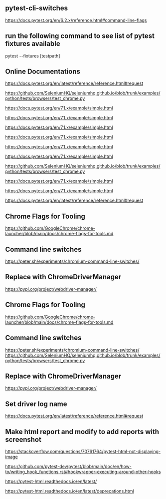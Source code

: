 pytest-cli-switches 
--------------------
<https://docs.pytest.org/en/6.2.x/reference.html#command-line-flags>

run the following command to see list of pytest fixtures available
------------------------------------------------------------------
pytest --fixtures [testpath]

Online Documentations
---------------------
<https://docs.pytest.org/en/latest/reference/reference.html#request>

<https://github.com/SeleniumHQ/seleniumhq.github.io/blob/trunk/examples/python/tests/browsers/test_chrome.py>

<https://docs.pytest.org/en/7.1.x/example/simple.html>

<https://docs.pytest.org/en/7.1.x/example/simple.html>

<https://docs.pytest.org/en/7.1.x/example/simple.html>

<https://docs.pytest.org/en/7.1.x/example/simple.html>

<https://docs.pytest.org/en/7.1.x/example/simple.html>

<https://docs.pytest.org/en/7.1.x/example/simple.html>

<https://github.com/SeleniumHQ/seleniumhq.github.io/blob/trunk/examples/python/tests/browsers/test_chrome.py>

<https://docs.pytest.org/en/7.1.x/example/simple.html>

<https://docs.pytest.org/en/7.1.x/example/simple.html>

<https://docs.pytest.org/en/latest/reference/reference.html#request>

Chrome Flags for Tooling
-----------------------
<https://github.com/GoogleChrome/chrome-launcher/blob/main/docs/chrome-flags-for-tools.md>

Command line switches
----------------------
<https://peter.sh/experiments/chromium-command-line-switches/>

Replace with ChromeDriverManager
-
<https://pypi.org/project/webdriver-manager/>

Chrome Flags for Tooling
-
<https://github.com/GoogleChrome/chrome-launcher/blob/main/docs/chrome-flags-for-tools.md>

Command line switches
-
<https://peter.sh/experiments/chromium-command-line-switches/>
<https://github.com/SeleniumHQ/seleniumhq.github.io/blob/trunk/examples/python/tests/browsers/test_chrome.py>

Replace with ChromeDriverManager
-
<https://pypi.org/project/webdriver-manager/>

Set driver log name
-
<https://docs.pytest.org/en/latest/reference/reference.html#request>


Make html report and modify to add reports with screenshot
-
<https://stackoverflow.com/questions/70761764/pytest-html-not-displaying-image>

<https://github.com/pytest-dev/pytest/blob/main/doc/en/how-to/writing_hook_functions.rst#hookwrapper-executing-around-other-hooks>

<https://pytest-html.readthedocs.io/en/latest/>

<https://pytest-html.readthedocs.io/en/latest/deprecations.html>







